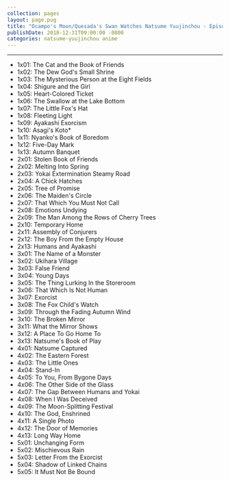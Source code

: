 ```yaml
---
collection: pages
layout: page.pug
title: "Ocampo's Moon/Quesada's Swan Watches Natsume Yuujinchou - Episode List"
publishDate: 2018-12-31T09:00:00 -0800
categories: natsume-yuujinchou anime
---
```


---
<ul class="masterlink-wrapper">
  <li>1x01: The Cat and the Book of Friends</li>
  <li>1x02: The Dew God's Small Shrine</li>
  <li>1x03: The Mysterious Person at the Eight Fields</li>
  <li>1x04: Shigure and the Girl</li>
  <li>1x05: Heart-Colored Ticket</li>
  <li>1x06: The Swallow at the Lake Bottom</li>
  <li>1x07: The Little Fox's Hat</li>
  <li>1x08: Fleeting Light</li>
  <li>1x09: Ayakashi Exorcism</li>
  <li>1x10: Asagi's Koto*</li>
  <li>1x11: Nyanko's Book of Boredom</li>
  <li>1x12: Five-Day Mark</li>
  <li>1x13: Autumn Banquet</li>
  <li>2x01: Stolen Book of Friends</li>
  <li>2x02: Melting Into Spring</li>
  <li>2x03: Yokai Extermination Steamy Road</li>
  <li>2x04: A Chick Hatches</li>
  <li>2x05: Tree of Promise</li>
  <li>2x06: The Maiden's Circle</li>
  <li>2x07: That Which You Must Not Call</li>
  <li>2x08: Emotions Undying</li>
  <li>2x09: The Man Among the Rows of Cherry Trees</li>
  <li>2x10: Temporary Home</li>
  <li>2x11: Assembly of Conjurers</li>
  <li>2x12: The Boy From the Empty House</li>
  <li>2x13: Humans and Ayakashi</li>
  <li>3x01: The Name of a Monster</li>
  <li>3x02: Ukihara Village</li>
  <li>3x03: False Friend</li>
  <li>3x04: Young Days</li>
  <li>3x05: The Thing Lurking In the Storeroom</li>
  <li>3x06: That Which Is Not Human</li>
  <li>3x07: Exorcist</li>
  <li>3x08: The Fox Child's Watch</li>
  <li>3x09: Through the Fading Autumn Wind</li>
  <li>3x10: The Broken Mirror</li>
  <li>3x11: What the Mirror Shows</li>
  <li>3x12: A Place To Go Home To</li>
  <li>3x13: Natsume's Book of Play</li>
  <li>4x01: Natsume Captured</li>
  <li>4x02: The Eastern Forest</li>
  <li>4x03: The Little Ones</li>
  <li>4x04: Stand-In</li>
  <li>4x05: To You, From Bygone Days</li>
  <li>4x06: The Other Side of the Glass</li>
  <li>4x07: The Gap Between Humans and Yokai</li>
  <li>4x08: When I Was Deceived</li>
  <li>4x09: The Moon-Splitting Festival</li>
  <li>4x10: The God, Enshrined</li>
  <li>4x11: A Single Photo</li>
  <li>4x12: The Door of Memories</li>
  <li>4x13: Long Way Home</li>
  <li>5x01: Unchanging Form</li>
  <li>5x02: Mischievous Rain</li>
  <li>5x03: Letter From the Exorcist</li>
  <li>5x04: Shadow of Linked Chains</li>
  <li>5x05: It Must Not Be Bound</li>
</ul>
